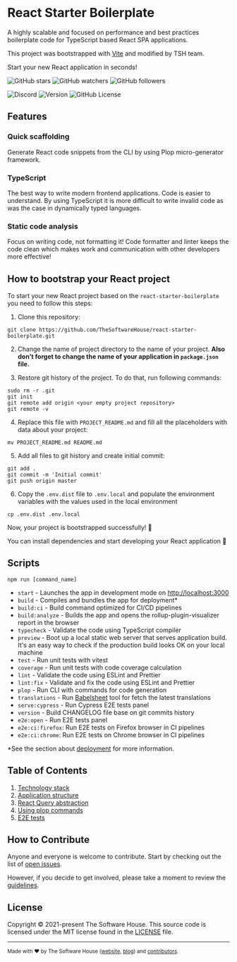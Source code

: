 <p align="center">
 <img src=".github/images/react-starter.svg" alt="" />
</p>

# React Starter Boilerplate

A highly scalable and focused on performance and best practices boilerplate code for TypeScript based React SPA applications.

This project was bootstrapped with [Vite](https://github.com/vitejs/vite) and modified by TSH team.

Start your new React application in seconds!

![GitHub stars](https://img.shields.io/github/stars/TheSoftwareHouse/react-starter-boilerplate?style=social)
![GitHub watchers](https://img.shields.io/github/watchers/TheSoftwareHouse/react-starter-boilerplate?style=social)
![GitHub followers](https://img.shields.io/github/followers/TheSoftwareHouse?style=social)

![Discord](https://img.shields.io/discord/955763210420649995)
![Version](https://img.shields.io/github/package-json/v/TheSoftwareHouse/react-starter-boilerplate)
![GitHub License](https://img.shields.io/github/license/TheSoftwareHouse/react-starter-boilerplate)

## Features

### Quick scaffolding

Generate React code snippets from the CLI by using Plop micro-generator framework.

### TypeScript

The best way to write modern frontend applications. Code is easier to understand. By using TypeScript it is more difficult to write invalid code as was the case in dynamically typed languages.

### Static code analysis

Focus on writing code, not formatting it! Code formatter and linter keeps the code clean which makes work and communication with other developers more effective!

## How to bootstrap your React project

To start your new React project based on the `react-starter-boilerplate` you need to follow this steps:

1. Clone this repository:

```shell
git clone https://github.com/TheSoftwareHouse/react-starter-boilerplate.git
```

2. Change the name of project directory to the name of your project.
**Also don't forget to change the name of your application in `package.json` file.**

3. Restore git history of the project. To do that, run following commands:
```shell
sudo rm -r .git
git init
git remote add origin <your empty project repository>
git remote -v
```

4. Replace this file with `PROJECT_README.md` and fill all the placeholders with data about your project:
```shell
mv PROJECT_README.md README.md
```

5. Add all files to git history and create initial commit:
```shell
git add .
git commit -m 'Initial commit'
git push origin master
```

6. Copy the `.env.dist` file to `.env.local` and populate the environment variables with the values used in the local environment

```shell
cp .env.dist .env.local
```

Now, your project is bootstrapped successfully! 🎉

You can install dependencies and start developing your React application 🚀

## Scripts

```shell
npm run [command_name]
```

- `start` - Launches the app in development mode on [http://localhost:3000](http://localhost:3000)
- `build` - Compiles and bundles the app for deployment*
- `build:ci` - Build command optimized for CI/CD pipelines
- `build:analyze` - Builds the app and opens the rollup-plugin-visualizer report in the browser
- `typecheck` - Validate the code using TypeScript compiler
- `preview` - Boot up a local static web server that serves application build. It's an easy way to check if the production build looks OK on your local machine
- `test` - Run unit tests with vitest
- `coverage` - Run unit tests with code coverage calculation
- `lint` - Validate the code using ESLint and Prettier
- `lint:fix` - Validate and fix the code using ESLint and Prettier
- `plop` - Run CLI with commands for code generation
- `translations` - Run [Babelsheet](https://github.com/TheSoftwareHouse/babelsheet2) tool for fetch the latest translations
- `serve:cypress` - Run Cypress E2E tests panel
- `version` - Build CHANGELOG file base on git commits history
- `e2e:open` - Run E2E tests panel
- `e2e:ci:firefox`: Run E2E tests on Firefox browser in CI pipelines
- `e2e:ci:chrome`: Run E2E tests on Chrome browser in CI pipelines

*See the section about [deployment](https://vitejs.dev/guide/static-deploy.html) for more information.

## Table of Contents

1. [Technology stack](/docs/01-technology-stack.md)
2. [Application structure](/docs/02-application-structure.md)
3. [React Query abstraction](/docs/03-react-query-abstraction.md)
4. [Using plop commands](/docs/04-using-plop-commands.md)
5. [E2E tests](/docs/05-e2e-tests.md)

## How to Contribute

Anyone and everyone is welcome to contribute. Start by checking out the list of [open issues](https://github.com/TheSoftwareHouse/react-starter-boilerplate/issues).

However, if you decide to get involved, please take a moment to review the [guidelines](CONTRIBUTING.md).

## License

Copyright © 2021-present The Software House. This source code is licensed under the MIT license found in the
[LICENSE](LICENSE.md) file.

---
<sup>
Made with ♥ by The Software House (<a href="https://tsh.io">website</a>, <a href="https://tsh.io/blog">blog</a>)
and <a href="https://github.com/TheSoftwareHouse/react-starter-boilerplate/graphs/contributors">contributors</a>.
</sup>
